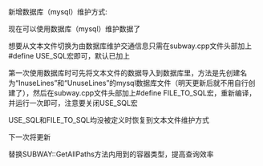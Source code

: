 <p>新增数据库（mysql）维护方式:</p>
<p>现在可以使用数据库（mysql）维护数据了</p>
<p>想要从文本文件切换为由数据库维护交通信息只需在subway.cpp文件头部加上#define USE_SQL宏即可，默认已加上</p>
<p>第一次使用数据库时可先将文本文件的数据导入到数据库里，方法是先创建名为“InuseLines”和“UnuseLines”的mysql数据库文件（明天更新后就不用自行创建了），然后在subway.cpp文件头部加上#define FILE_TO_SQL宏，重新编译，并运行一次即可，注意要关闭USE_SQL宏</p>
<p>USE_SQL和FILE_TO_SQL均没被定义时恢复到文本文件维护方式</p>



<p>下一次将更新</p>
<p>替换SUBWAY::GetAllPaths方法内用到的容器类型，提高查询效率</p>
